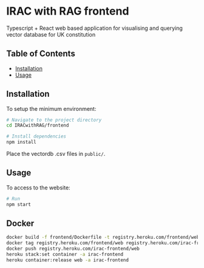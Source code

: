 # IRAC with RAG frontend

Typescript + React web based application for visualising and querying vector database for UK constitution

## Table of Contents

- [Installation](#installation)
- [Usage](#usage)

## Installation

To setup the minimum environment:

```bash
# Navigate to the project directory
cd IRACwithRAG/frontend

# Install dependencies
npm install
```

Place the vectordb .csv files in `public/`.

## Usage

To access to the website:

```bash
# Run
npm start
```

## Docker

```bash
docker build -f frontend/Dockerfile -t registry.heroku.com/frontend/web .
docker tag registry.heroku.com/frontend/web registry.heroku.com/irac-frontend/web
docker push registry.heroku.com/irac-frontend/web
heroku stack:set container -a irac-frontend
heroku container:release web -a irac-frontend
```